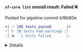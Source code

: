 
#### `nf-core lint` overall result: Failed :x:

Posted for pipeline commit b18b80e

```diff
+| ✅ 145 tests passed       |+
!| ❗  38 tests had warnings |!
-| ❌   1 tests failed       |-
```

<details>

### :x: Test failures:

* [Test #9](https://nf-co.re/errors#9) - Could not find Dockerfile file string: FROM nfcore/base:1.12.1

### :heavy_exclamation_mark: Test warnings:

* [Test #4](https://nf-co.re/errors#4) - Config `process.container` looks wrong. Should be `nfcore/circrna:dev` but is `barryd237/circrna:dev`
* [Test #5](https://nf-co.re/errors#5) - GitHub Actions AWS full test should test full datasets: `./.github/workflows/awsfulltest.yml`
* [Test #8](https://nf-co.re/errors#8) - Conda dep outdated: `bioconductor-apeglm=1.8.0`, `1.12.0` available
* [Test #8](https://nf-co.re/errors#8) - Conda dep outdated: `bioconductor-biomart=2.42.0`, `2.46.0` available
* [Test #8](https://nf-co.re/errors#8) - Conda dep outdated: `bioconductor-deseq2=1.26.0`, `1.30.0` available
* [Test #8](https://nf-co.re/errors#8) - Conda dep outdated: `bioconductor-enhancedvolcano=1.4.0`, `1.8.0` available
* [Test #8](https://nf-co.re/errors#8) - Conda dep outdated: `bioconductor-ihw=1.14.0`, `1.18.0` available
* [Test #8](https://nf-co.re/errors#8) - Conda dep outdated: `bioconductor-org.hs.eg.db=3.10.0`, `3.12.0` available
* [Test #8](https://nf-co.re/errors#8) - Conda dep outdated: `bioconductor-pcatools=1.2.0`, `2.2.0` available
* [Test #8](https://nf-co.re/errors#8) - Conda dep outdated: `bioconductor-rhdf5=2.30.0`, `2.34.0` available
* [Test #8](https://nf-co.re/errors#8) - Conda dep outdated: `bioconductor-tximport=1.14.0`, `1.18.0` available
* [Test #8](https://nf-co.re/errors#8) - Conda dep outdated: `bowtie=1.2.3`, `1.3.0` available
* [Test #8](https://nf-co.re/errors#8) - Conda dep outdated: `bowtie2=2.3.5.1`, `2.4.2` available
* [Test #8](https://nf-co.re/errors#8) - Conda dep outdated: `ca-certificates=2019.11.28`, `2020.12.5` available
* [Test #8](https://nf-co.re/errors#8) - Conda dep outdated: `certifi=2019.11.28`, `2020.12.5` available
* [Test #8](https://nf-co.re/errors#8) - Conda dep outdated: `curl=7.68.0`, `7.71.1` available
* [Test #8](https://nf-co.re/errors#8) - Conda dep outdated: `hisat2=2.2.0`, `2.2.1` available
* [Test #8](https://nf-co.re/errors#8) - Conda dep outdated: `htslib=1.10.2`, `1.11` available
* [Test #8](https://nf-co.re/errors#8) - Conda dep outdated: `perl=5.26.2`, `5.32.0.1` available
* [Test #8](https://nf-co.re/errors#8) - Conda dep outdated: `picard=2.23.8`, `2.24.1` available
* [Test #8](https://nf-co.re/errors#8) - Conda dep outdated: `pip=20.0.2`, `21.0` available
* [Test #8](https://nf-co.re/errors#8) - Conda dep outdated: `python=2.7.15`, `3.9.1` available
* [Test #8](https://nf-co.re/errors#8) - Conda dep outdated: `conda-forge::r-circlize=0.4.11`, `0.4.12` available
* [Test #8](https://nf-co.re/errors#8) - Conda dep outdated: `conda-forge::r-dplyr=1.0.2`, `1.0.3` available
* [Test #8](https://nf-co.re/errors#8) - Conda dep outdated: `conda-forge::r-ggplot2=3.3.2`, `3.3.3` available
* [Test #8](https://nf-co.re/errors#8) - Conda dep outdated: `conda-forge::r-gplots=3.1.0`, `3.1.1` available
* [Test #8](https://nf-co.re/errors#8) - Conda dep outdated: `samtools=1.10`, `1.11` available
* [Test #8](https://nf-co.re/errors#8) - Conda dep outdated: `star=2.7.6a`, `2.7.7a` available
* [Test #8](https://nf-co.re/errors#8) - Conda dep outdated: `stringtie=2.1.1`, `2.1.4` available
* [Test #8](https://nf-co.re/errors#8) - Conda dep outdated: `viennarna=2.4.15`, `2.4.17` available
* [Test #8](https://nf-co.re/errors#8) - Conda dep outdated: `wheel=0.34.2`, `0.36.2` available
* [Test #8](https://nf-co.re/errors#8) - PyPi package is not latest available: 1.2.1, 1.4.0 available
* [Test #8](https://nf-co.re/errors#8) - PyPi package is not latest available: 2.6.9, 2.7.2 available
* [Test #8](https://nf-co.re/errors#8) - PyPi package is not latest available: 1.16.4, 1.19.5 available
* [Test #8](https://nf-co.re/errors#8) - PyPi package is not latest available: 0.15.2, 0.16.0.1 available
* [Test #8](https://nf-co.re/errors#8) - PyPi package is not latest available: 5.1.1, 5.4.1 available
* [Test #8](https://nf-co.re/errors#8) - PyPi package is not latest available: 0.20.3, 0.24.1 available
* [Test #8](https://nf-co.re/errors#8) - PyPi package is not latest available: 1.2.2, 1.6.0 available

### :white_check_mark: Tests passed:

* [Test #1](https://nf-co.re/errors#1) - File found: `nextflow.config`
* [Test #1](https://nf-co.re/errors#1) - File found: `nextflow_schema.json`
* [Test #1](https://nf-co.re/errors#1) - File found: `LICENSE` or `LICENSE.md` or `LICENCE` or `LICENCE.md`
* [Test #1](https://nf-co.re/errors#1) - File found: `README.md`
* [Test #1](https://nf-co.re/errors#1) - File found: `CHANGELOG.md`
* [Test #1](https://nf-co.re/errors#1) - File found: `docs/README.md`
* [Test #1](https://nf-co.re/errors#1) - File found: `docs/output.md`
* [Test #1](https://nf-co.re/errors#1) - File found: `docs/usage.md`
* [Test #1](https://nf-co.re/errors#1) - File found: `.github/workflows/branch.yml`
* [Test #1](https://nf-co.re/errors#1) - File found: `.github/workflows/ci.yml`
* [Test #1](https://nf-co.re/errors#1) - File found: `.github/workflows/linting.yml`
* [Test #1](https://nf-co.re/errors#1) - File found: `main.nf`
* [Test #1](https://nf-co.re/errors#1) - File found: `environment.yml`
* [Test #1](https://nf-co.re/errors#1) - File found: `Dockerfile`
* [Test #1](https://nf-co.re/errors#1) - File found: `conf/base.config`
* [Test #1](https://nf-co.re/errors#1) - File found: `.github/workflows/awstest.yml`
* [Test #1](https://nf-co.re/errors#1) - File found: `.github/workflows/awsfulltest.yml`
* [Test #1](https://nf-co.re/errors#1) - File not found check: `Singularity`
* [Test #1](https://nf-co.re/errors#1) - File not found check: `parameters.settings.json`
* [Test #1](https://nf-co.re/errors#1) - File not found check: `bin/markdown_to_html.r`
* [Test #1](https://nf-co.re/errors#1) - File not found check: `.github/workflows/push_dockerhub.yml`
* [Test #1](https://nf-co.re/errors#1) - File not found check: `.travis.yml`
* [Test #3](https://nf-co.re/errors#3) - Licence check passed
* [Test #2](https://nf-co.re/errors#2) - Dockerfile check passed
* [Test #4](https://nf-co.re/errors#4) - Config variable found: `manifest.name`
* [Test #4](https://nf-co.re/errors#4) - Config variable found: `manifest.nextflowVersion`
* [Test #4](https://nf-co.re/errors#4) - Config variable found: `manifest.description`
* [Test #4](https://nf-co.re/errors#4) - Config variable found: `manifest.version`
* [Test #4](https://nf-co.re/errors#4) - Config variable found: `manifest.homePage`
* [Test #4](https://nf-co.re/errors#4) - Config variable found: `timeline.enabled`
* [Test #4](https://nf-co.re/errors#4) - Config variable found: `trace.enabled`
* [Test #4](https://nf-co.re/errors#4) - Config variable found: `report.enabled`
* [Test #4](https://nf-co.re/errors#4) - Config variable found: `dag.enabled`
* [Test #4](https://nf-co.re/errors#4) - Config variable found: `process.cpus`
* [Test #4](https://nf-co.re/errors#4) - Config variable found: `process.memory`
* [Test #4](https://nf-co.re/errors#4) - Config variable found: `process.time`
* [Test #4](https://nf-co.re/errors#4) - Config variable found: `params.outdir`
* [Test #4](https://nf-co.re/errors#4) - Config variable found: `params.input`
* [Test #4](https://nf-co.re/errors#4) - Config variable found: `manifest.mainScript`
* [Test #4](https://nf-co.re/errors#4) - Config variable found: `timeline.file`
* [Test #4](https://nf-co.re/errors#4) - Config variable found: `trace.file`
* [Test #4](https://nf-co.re/errors#4) - Config variable found: `report.file`
* [Test #4](https://nf-co.re/errors#4) - Config variable found: `dag.file`
* [Test #4](https://nf-co.re/errors#4) - Config variable found: `process.container`
* [Test #4](https://nf-co.re/errors#4) - Config variable (correctly) not found: `params.version`
* [Test #4](https://nf-co.re/errors#4) - Config variable (correctly) not found: `params.nf_required_version`
* [Test #4](https://nf-co.re/errors#4) - Config variable (correctly) not found: `params.container`
* [Test #4](https://nf-co.re/errors#4) - Config variable (correctly) not found: `params.singleEnd`
* [Test #4](https://nf-co.re/errors#4) - Config variable (correctly) not found: `params.igenomesIgnore`
* [Test #4](https://nf-co.re/errors#4) - Config `timeline.enabled` had correct value: `true`
* [Test #4](https://nf-co.re/errors#4) - Config `report.enabled` had correct value: `true`
* [Test #4](https://nf-co.re/errors#4) - Config `trace.enabled` had correct value: `true`
* [Test #4](https://nf-co.re/errors#4) - Config `dag.enabled` had correct value: `true`
* [Test #4](https://nf-co.re/errors#4) - Config `manifest.name` began with `nf-core/`
* [Test #4](https://nf-co.re/errors#4) - Config variable `manifest.homePage` began with https://github.com/nf-core/
* [Test #4](https://nf-co.re/errors#4) - Config `dag.file` ended with `.svg`
* [Test #4](https://nf-co.re/errors#4) - Config variable `manifest.nextflowVersion` started with >= or !>=
* [Test #4](https://nf-co.re/errors#4) - Config `manifest.version` ends in `dev`: `'1.0dev'`
* [Test #5](https://nf-co.re/errors#5) - GitHub Actions 'branch' workflow is triggered for PRs to master: `./.github/workflows/branch.yml`
* [Test #5](https://nf-co.re/errors#5) - GitHub Actions 'branch' workflow looks good: `./.github/workflows/branch.yml`
* [Test #5](https://nf-co.re/errors#5) - GitHub Actions CI is triggered on expected events: `./.github/workflows/ci.yml`
* [Test #5](https://nf-co.re/errors#5) - CI is building the correct docker image: `docker build --no-cache . -t barryd237/circrna:dev`
* [Test #5](https://nf-co.re/errors#5) - CI is pulling the correct docker image: docker pull barryd237/circrna:dev
* [Test #5](https://nf-co.re/errors#5) - CI is tagging docker image correctly: docker tag barryd237/circrna:dev barryd237/circrna:dev
* [Test #5](https://nf-co.re/errors#5) - Continuous integration checks minimum NF version: `./.github/workflows/ci.yml`
* [Test #5](https://nf-co.re/errors#5) - GitHub Actions linting workflow is triggered on PR and push: `./.github/workflows/linting.yml`
* [Test #5](https://nf-co.re/errors#5) - Continuous integration runs Markdown lint Tests: `./.github/workflows/linting.yml`
* [Test #5](https://nf-co.re/errors#5) - Continuous integration runs nf-core lint Tests: `./.github/workflows/linting.yml`
* [Test #5](https://nf-co.re/errors#5) - GitHub Actions AWS test is triggered on workflow_dispatch: `./.github/workflows/awstest.yml`
* [Test #5](https://nf-co.re/errors#5) - GitHub Actions AWS full test is triggered only on published release and workflow_dispatch: `./.github/workflows/awsfulltest.yml`
* [Test #6](https://nf-co.re/errors#6) - README Nextflow minimum version badge matched config. Badge: `20.04.0`, Config: `20.04.0`
* [Test #6](https://nf-co.re/errors#6) - README had a bioconda badge
* [Test #8](https://nf-co.re/errors#8) - Conda environment name was correct (nf-core-circrna-1.0dev)
* [Test #8](https://nf-co.re/errors#8) - Conda dep had pinned version number: `bbtools=37.62`
* [Test #8](https://nf-co.re/errors#8) - Conda package is the latest available: `bbtools=37.62`
* [Test #8](https://nf-co.re/errors#8) - Conda dep had pinned version number: `bioconductor-apeglm=1.8.0`
* [Test #8](https://nf-co.re/errors#8) - Conda dep had pinned version number: `bioconductor-biomart=2.42.0`
* [Test #8](https://nf-co.re/errors#8) - Conda dep had pinned version number: `bioconductor-deseq2=1.26.0`
* [Test #8](https://nf-co.re/errors#8) - Conda dep had pinned version number: `bioconductor-enhancedvolcano=1.4.0`
* [Test #8](https://nf-co.re/errors#8) - Conda dep had pinned version number: `bioconductor-ihw=1.14.0`
* [Test #8](https://nf-co.re/errors#8) - Conda dep had pinned version number: `bioconductor-org.hs.eg.db=3.10.0`
* [Test #8](https://nf-co.re/errors#8) - Conda dep had pinned version number: `bioconductor-pcatools=1.2.0`
* [Test #8](https://nf-co.re/errors#8) - Conda dep had pinned version number: `bioconductor-rhdf5=2.30.0`
* [Test #8](https://nf-co.re/errors#8) - Conda dep had pinned version number: `bioconductor-tximport=1.14.0`
* [Test #8](https://nf-co.re/errors#8) - Conda dep had pinned version number: `bowtie=1.2.3`
* [Test #8](https://nf-co.re/errors#8) - Conda dep had pinned version number: `bowtie2=2.3.5.1`
* [Test #8](https://nf-co.re/errors#8) - Conda dep had pinned version number: `bwa=0.7.17`
* [Test #8](https://nf-co.re/errors#8) - Conda package is the latest available: `bwa=0.7.17`
* [Test #8](https://nf-co.re/errors#8) - Conda dep had pinned version number: `bzip2=1.0.8`
* [Test #8](https://nf-co.re/errors#8) - Conda package is the latest available: `bzip2=1.0.8`
* [Test #8](https://nf-co.re/errors#8) - Conda dep had pinned version number: `ca-certificates=2019.11.28`
* [Test #8](https://nf-co.re/errors#8) - Conda dep had pinned version number: `certifi=2019.11.28`
* [Test #8](https://nf-co.re/errors#8) - Conda dep had pinned version number: `circexplorer2=2.3.8`
* [Test #8](https://nf-co.re/errors#8) - Conda package is the latest available: `circexplorer2=2.3.8`
* [Test #8](https://nf-co.re/errors#8) - Conda dep had pinned version number: `curl=7.68.0`
* [Test #8](https://nf-co.re/errors#8) - Conda dep had pinned version number: `hisat2=2.2.0`
* [Test #8](https://nf-co.re/errors#8) - Conda dep had pinned version number: `htslib=1.10.2`
* [Test #8](https://nf-co.re/errors#8) - Conda dep had pinned version number: `_libgcc_mutex=0.1`
* [Test #8](https://nf-co.re/errors#8) - Conda package is the latest available: `_libgcc_mutex=0.1`
* [Test #8](https://nf-co.re/errors#8) - Conda dep had pinned version number: `mapsplice=2.2.1`
* [Test #8](https://nf-co.re/errors#8) - Conda package is the latest available: `mapsplice=2.2.1`
* [Test #8](https://nf-co.re/errors#8) - Conda dep had pinned version number: `miranda=3.3a`
* [Test #8](https://nf-co.re/errors#8) - Conda package is the latest available: `miranda=3.3a`
* [Test #8](https://nf-co.re/errors#8) - Conda dep had pinned version number: `_openmp_mutex=4.5`
* [Test #8](https://nf-co.re/errors#8) - Conda package is the latest available: `_openmp_mutex=4.5`
* [Test #8](https://nf-co.re/errors#8) - Conda dep had pinned version number: `perl=5.26.2`
* [Test #8](https://nf-co.re/errors#8) - Conda dep had pinned version number: `picard=2.23.8`
* [Test #8](https://nf-co.re/errors#8) - Conda dep had pinned version number: `pip=20.0.2`
* [Test #8](https://nf-co.re/errors#8) - Conda dep had pinned version number: `python=2.7.15`
* [Test #8](https://nf-co.re/errors#8) - Conda dep had pinned version number: `conda-forge::r-argparser=0.6`
* [Test #8](https://nf-co.re/errors#8) - Conda package is the latest available: `conda-forge::r-argparser=0.6`
* [Test #8](https://nf-co.re/errors#8) - Conda dep had pinned version number: `conda-forge::r-circlize=0.4.11`
* [Test #8](https://nf-co.re/errors#8) - Conda dep had pinned version number: `conda-forge::r-dplyr=1.0.2`
* [Test #8](https://nf-co.re/errors#8) - Conda dep had pinned version number: `conda-forge::r-ggplot2=3.3.2`
* [Test #8](https://nf-co.re/errors#8) - Conda dep had pinned version number: `conda-forge::r-gplots=3.1.0`
* [Test #8](https://nf-co.re/errors#8) - Conda dep had pinned version number: `conda-forge::r-pheatmap=1.0.12`
* [Test #8](https://nf-co.re/errors#8) - Conda package is the latest available: `conda-forge::r-pheatmap=1.0.12`
* [Test #8](https://nf-co.re/errors#8) - Conda dep had pinned version number: `r-pvclust=2.2_0`
* [Test #8](https://nf-co.re/errors#8) - Conda package is the latest available: `r-pvclust=2.2_0`
* [Test #8](https://nf-co.re/errors#8) - Conda dep had pinned version number: `r-rcolorbrewer=1.1_2`
* [Test #8](https://nf-co.re/errors#8) - Conda package is the latest available: `r-rcolorbrewer=1.1_2`
* [Test #8](https://nf-co.re/errors#8) - Conda dep had pinned version number: `samtools=1.10`
* [Test #8](https://nf-co.re/errors#8) - Conda dep had pinned version number: `star=2.7.6a`
* [Test #8](https://nf-co.re/errors#8) - Conda dep had pinned version number: `stringtie=2.1.1`
* [Test #8](https://nf-co.re/errors#8) - Conda dep had pinned version number: `tophat=2.1.1`
* [Test #8](https://nf-co.re/errors#8) - Conda package is the latest available: `tophat=2.1.1`
* [Test #8](https://nf-co.re/errors#8) - Conda dep had pinned version number: `ucsc-genepredtobed=377`
* [Test #8](https://nf-co.re/errors#8) - Conda package is the latest available: `ucsc-genepredtobed=377`
* [Test #8](https://nf-co.re/errors#8) - Conda dep had pinned version number: `ucsc-genepredtogtf=377`
* [Test #8](https://nf-co.re/errors#8) - Conda package is the latest available: `ucsc-genepredtogtf=377`
* [Test #8](https://nf-co.re/errors#8) - Conda dep had pinned version number: `ucsc-gtftogenepred=377`
* [Test #8](https://nf-co.re/errors#8) - Conda package is the latest available: `ucsc-gtftogenepred=377`
* [Test #8](https://nf-co.re/errors#8) - Conda dep had pinned version number: `viennarna=2.4.15`
* [Test #8](https://nf-co.re/errors#8) - Conda dep had pinned version number: `wheel=0.34.2`
* [Test #8](https://nf-co.re/errors#8) - Conda dep had pinned version number: `zlib=1.2.11`
* [Test #8](https://nf-co.re/errors#8) - Conda package is the latest available: `zlib=1.2.11`
* [Test #8](https://nf-co.re/errors#8) - Pip dependency had pinned version number: argparse==1.2.1
* [Test #8](https://nf-co.re/errors#8) - Pip dependency had pinned version number: ciriquant==1.1.1
* [Test #8](https://nf-co.re/errors#8) - PyPi package is latest available: 1.1.1
* [Test #8](https://nf-co.re/errors#8) - Pip dependency had pinned version number: numexpr==2.6.9
* [Test #8](https://nf-co.re/errors#8) - Pip dependency had pinned version number: numpy==1.16.4
* [Test #8](https://nf-co.re/errors#8) - Pip dependency had pinned version number: pysam==0.15.2
* [Test #8](https://nf-co.re/errors#8) - Pip dependency had pinned version number: pyyaml==5.1.1
* [Test #8](https://nf-co.re/errors#8) - Pip dependency had pinned version number: scikit-learn==0.20.3
* [Test #8](https://nf-co.re/errors#8) - Pip dependency had pinned version number: scipy==1.2.2

### Run details:

* nf-core/tools version 1.12.1
* Run at `2021-01-25 14:48:11`

</details>
